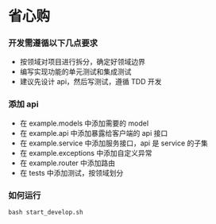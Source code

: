 # 省心购

### 开发需遵循以下几点要求

- 按领域对项目进行拆分，确定好领域边界
- 编写实现功能的单元测试和集成测试
- 建议先设计 api，然后写测试，遵循 TDD 开发

### 添加 api

- 在 example.models 中添加需要的 model
- 在 example.api 中添加暴露给客户端的 api 接口
- 在 example.service 中添加服务接口，api 是 service 的子集
- 在 example.exceptions 中添加自定义异常
- 在 example.router 中添加路由
- 在 tests 中添加测试，按领域划分

### 如何运行
```shell script
bash start_develop.sh
```
